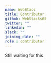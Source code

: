 ```yaml
---
name: WebStacs
title: Contributor
github: WebStacks05
twitter: ""
linkedin: ""
slack: ""
joining_date: ""
role : contributor
---
```


Still waiting for this
